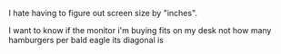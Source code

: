 I hate having to figure out screen size by "inches".

I want to know if the monitor i'm buying fits on my desk not how many hamburgers per bald eagle its diagonal is